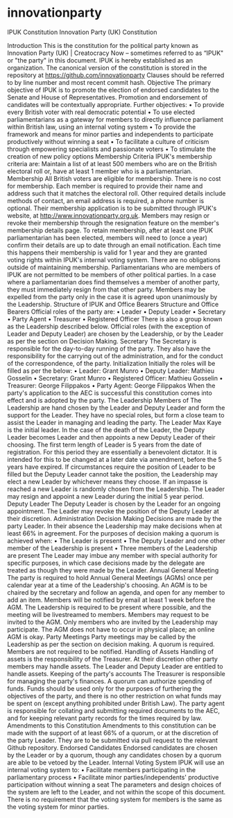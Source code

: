 # innovationparty
IPUK Constitution
Innovation Party (UK) Constitution

Introduction
This is the constitution for the political party known as Innovation Party (UK) | Creatocracy Now – sometimes referred to as “IPUK" or "the party" in this document.
IPUK is hereby established as an organization. The canonical version of the constitution is stored in the repository at https://github.com/innovationparty 
Clauses should be referred to by line number and most recent commit hash.
Objective
The primary objective of IPUK is to promote the election of endorsed candidates to the Senate and House of Representatives. Promotion and endorsement of candidates will be contextually appropriate.
Further objectives:
•	To provide every British voter with real democratic potential
•	To use elected parliamentarians as a gateway for members to directly influence parliament within British law, using an internal voting system
•	To provide the framework and means for minor parties and independents to participate productively without winning a seat
•	To facilitate a culture of criticism through empowering specialists and passionate voters
•	To stimulate the creation of new policy options
Membership Criteria
IPUK's membership criteria are:
Maintain a list of at least 500 members who are on the British electoral roll or, have at least 1 member who is a parliamentarian.
Membership
All British voters are eligible for membership. There is no cost for membership. Each member is required to provide their name and address such that it matches the electoral roll. Other required details include methods of contact, an email address is required, a phone number is optional. Their membership application is to be submitted through IPUK's website, at http://www.innovationparty.org.uk. Members may resign or revoke their membership through the resignation feature on the member's membership details page.
To retain membership, after at least one IPUK parliamentarian has been elected, members will need to (once a year) confirm their details are up to date through an email notification. Each time this happens their membership is valid for 1 year and they are granted voting rights within IPUK's internal voting system.
There are no obligations outside of maintaining membership.
Parliamentarians who are members of IPUK are not permitted to be members of other political parties. In a case where a parliamentarian does find themselves a member of another party, they must immediately resign from that other party.
Members may be expelled from the party only in the case it is agreed upon unanimously by the Leadership.
Structure of IPUK and Office Bearers
Structure and Office Bearers
Official roles of the party are:
•	Leader
•	Deputy Leader
•	Secretary
•	Party Agent
•	Treasurer
•	Registered Officer
There is also a group known as the Leadership described below. Official roles (with the exception of Leader and Deputy Leader) are chosen by the Leadership, or by the Leader as per the section on Decision Making.
Secretary
The Secretary is responsible for the day-to-day running of the party. They also have the responsibility for the carrying out of the administration, and for the conduct of the correspondence, of the party.
Initialization
Initially the roles will be filled as per the below:
•	Leader: Grant Munro
•	Deputy Leader: Mathieu Gosselin
•	Secretary: Grant Munro
•	Registered Officer: Mathieu Gosselin
•	Treasurer:  George Filippakos
•	Party Agent: George Filippakos
When the party's application to the AEC is successful this constitution comes into effect and is adopted by the party.
The Leadership
Members of The Leadership are hand chosen by the Leader and Deputy Leader and form the support for the Leader. They have no special roles, but form a close team to assist the Leader in managing and leading the party.
The Leader
Max Kaye is the initial leader. In the case of the death of the Leader, the Deputy Leader becomes Leader and then appoints a new Deputy Leader of their choosing.
The first term length of Leader is 5 years from the date of registration. For this period they are essentially a benevolent dictator. It is intended for this to be changed at a later date via amendment, before the 5 years have expired.
If circumstances require the position of Leader to be filled but the Deputy Leader cannot take the position, the Leadership may elect a new Leader by whichever means they choose. If an impasse is reached a new Leader is randomly chosen from the Leadership.
The Leader may resign and appoint a new Leader during the initial 5 year period.
Deputy Leader
The Deputy Leader is chosen by the Leader for an ongoing appointment. The Leader may revoke the position of the Deputy Leader at their discretion.
Administration
Decision Making
Decisions are made by the party Leader. In their absence the Leadership may make decisions when at least 66% in agreement.
For the purposes of decision making a quorum is achieved when:
•	The Leader is present
•	The Deputy Leader and one other member of the Leadership is present
•	Three members of the Leadership are present
The Leader may imbue any member with special authority for specific purposes, in which case decisions made by the delegate are treated as though they were made by the Leader.
Annual General Meeting
The party is required to hold Annual General Meetings (AGMs) once per calendar year at a time of the Leadership's choosing.
An AGM is to be chaired by the secretary and follow an agenda, and open for any member to add an item. Members will be notified by email at least 1 week before the AGM. The Leadership is required to be present where possible, and the meeting will be livestreamed to members. Members may request to be invited to the AGM. Only members who are invited by the Leadership may participate. The AGM does not have to occur in physical place; an online AGM is okay.
Party Meetings
Party meetings may be called by the Leadership as per the section on decision making. A quorum is required. Members are not required to be notified.
Handling of Assets
Handling of assets is the responsibility of the Treasurer. At their discretion other party members may handle assets. The Leader and Deputy Leader are entitled to handle assets.
Keeping of the party's accounts
The Treasurer is responsible for managing the party's finances. A quorum can authorize spending of funds. Funds should be used only for the purposes of furthering the objectives of the party, and there is no other restriction on what funds may be spent on (except anything prohibited under British Law). The party agent is responsible for collating and submitting required documents to the AEC, and for keeping relevant party records for the times required by law.
Amendments to this Constitution
Amendments to this constitution can be made with the support of at least 66% of a quorum, or at the discretion of the party Leader. They are to be submitted via pull request to the relevant Github repository.
Endorsed Candidates
Endorsed candidates are chosen by the Leader or by a quorum, though any candidates chosen by a quorum are able to be vetoed by the Leader.
Internal Voting System
IPUK will use an internal voting system to:
•	Facilitate members participating in the parliamentary process
•	Facilitate minor parties/independents' productive participation without winning a seat
The parameters and design choices of the system are left to the Leader, and not within the scope of this document. There is no requirement that the voting system for members is the same as the voting system for minor parties.


